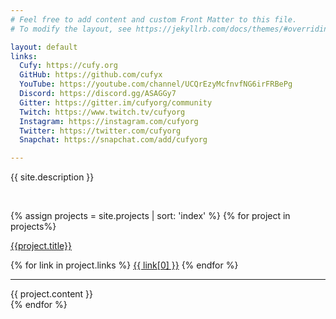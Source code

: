 ```yaml
---
# Feel free to add content and custom Front Matter to this file.
# To modify the layout, see https://jekyllrb.com/docs/themes/#overriding-theme-defaults

layout: default
links:
  Cufy: https://cufy.org
  GitHub: https://github.com/cufyx
  YouTube: https://youtube.com/channel/UCQrEzyMcfnvfNG6irFRBePg
  Discord: https://discord.gg/ASAGGy7
  Gitter: https://gitter.im/cufyorg/community
  Twitch: https://www.twitch.tv/cufyorg
  Instagram: https://instagram.com/cufyorg
  Twitter: https://twitter.com/cufyorg
  Snapchat: https://snapchat.com/add/cufyorg

---
```


{{ site.description }}

<br>

{% assign projects = site.projects | sort: 'index' %}
{% for project in projects%}

<a class="big_candy" href="{{project.href}}">{{project.title}}</a>
<div>
{% for link in project.links %}
<a class="small_candy" href="{{ link[1] }}">{{ link[0] }}</a>
{% endfor %}
</div>

---

{{ project.content }}
<br>
{% endfor %}